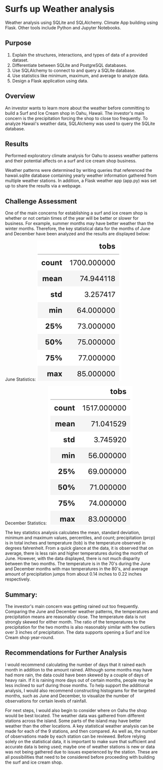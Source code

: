 # Surfs up Weather analysis
Weather analysis using SQLite and SQLAlchemy. Climate App building using Flask. Other tools include Python and Jupyter Notebooks.

## Purpose

1.  Explain the structures, interactions, and types of data of a provided dataset.
2.  Differentiate between SQLite and PostgreSQL databases.
3.  Use SQLAlchemy to connect to and query a SQLite database.
4.  Use statistics like minimum, maximum, and average to analyze data.
5.  Design a Flask application using data.

## Overview

An investor wants to learn more about the weather before committing to build a Surf and Ice Cream shop in Oahu, Hawaii. The investor's main concern is the precipitation forcing the shop to close too frequently. To analyze Hawaii's weather data, SQLAlchemy was used to query the SQLite database.

## Results

Performed exploratory climate analysis for Oahu to assess weather patterns and their potential affects on a surf and ice cream shop business.

Weather patterns were determined by writing queries that referenced the hawaii.sqlite database containing yearly weather information gathered from multiple weather stations. In addition, a Flask weather app (app.py) was set up to share the results via a webpage.

## Challenge Assessment

One of the main concerns for establishing a surf and ice cream shop is whether or not certain times of the year will be better or slower for business. For example, summer months may have better weather than the winter months. Therefore, the key statistical data for the months of June and December have been analyzed and the results are displayed below:

June Statistics:
![Jun](https://github.com/awalindeep/surfs_up/blob/AwalinGHMAIN/Resources/Jun.png)

December Statistics:
![Dec](https://github.com/awalindeep/surfs_up/blob/AwalinGHMAIN/Resources/DEC.png)

The key statistics analysis calculates the mean, standard deviation, minimum and maximum values, percentiles, and count; precipitation (prcp) is in total inches and temperature (tob) is the temperature observed in degrees fahrenheit. From a quick glance at the data, it is observed that on average, there is less rain and higher temperatures during the month of June. However, with the data displayed, there is not much disparity between the two months. The temperature is in the 70's during the June and December months with max temperatures in the 80's, and average amount of precipitation jumps from about 0.14 inches to 0.22 inches respectively.

## Summary:

The investor's main concern was getting rained out too frequently. Comparing the June and December weather patterns, the temperatures and precipitation means are reasonably close. The temperature data is not strongly skewed for either month. The ratio of the temperatures to the precipitation for the two months is also reasonably similar with few outliers over 3 inches of precipitation. The data supports opening a Surf and Ice Cream shop year-round.

## Recommendations for Further Analysis

I would recommend calculating the number of days that it rained each month in addition to the amount rained. Although some months may have had more rain, the data could have been skewed by a couple of days of heavy rain. If it is raining more days out of certain months, people may be less inclined to surf during those months. To help support the additional analysis, I would also recommend constructing histograms for the targeted months, such as June and December, to visualize the number of observations for certain levels of rainfall.

For next steps, I would also begin to consider where on Oahu the shop would be best located. The weather data was gathered from different stations across the island. Some parts of the island may have better weather than the other locations. A key statistical weather analysis can be made for each of the 9 stations, and then compared. As well as, the number of observations made by each station can be reviewed. Before relying solely on the statistical data, it is important to make sure that sufficient and accurate data is being used; maybe one of weather stations is new or data was not being gathered due to issues experienced by the station. These are all possibilities that need to be considered before proceeding with building the surf and ice cream shop.
